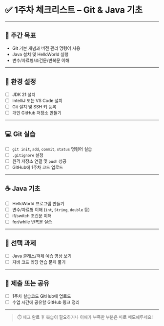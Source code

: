 # ✅ 1주차 체크리스트 – Git & Java 기초

---

## 📌 주간 목표

- Git 기본 개념과 버전 관리 명령어 사용
- Java 설치 및 HelloWorld 실행
- 변수/자료형/조건문/반복문 이해

---

## 🔧 환경 설정

- [ ] JDK 21 설치
- [ ] IntelliJ 또는 VS Code 설치
- [ ] Git 설치 및 SSH 키 등록
- [ ] 개인 GitHub 저장소 만들기

---

## 💻 Git 실습

- [ ] `git init`, `add`, `commit`, `status` 명령어 실습
- [ ] `.gitignore` 설정
- [ ] 원격 저장소 연결 및 `push` 성공
- [ ] GitHub에 1주차 코드 업로드

---

## ☕ Java 기초

- [ ] HelloWorld 프로그램 만들기
- [ ] 변수/자료형 이해 (`int`, `String`, `double` 등)
- [ ] if/switch 조건문 이해
- [ ] for/while 반복문 실습

---

## 🎯 선택 과제

- [ ] Java 클래스/객체 예습 영상 보기
- [ ] 자바 코드 리딩 연습 문제 풀기

---

## 📎 제출 또는 공유

- [ ] 1주차 실습코드 GitHub에 업로드
- [ ] 수업 시간에 공유할 GitHub 링크 정리

---

> ⏱️ 체크 완료 후 복습이 필요하거나 이해가 부족한 부분은 따로 메모해두세요!
